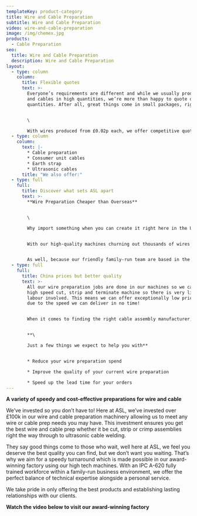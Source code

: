 ```yaml
---
templateKey: product-category
title: Wire and Cable Preparation
subtitle: Wire and Cable Preparation
video: wire-and-cable-preparation
image: /img/chemex.jpg
products:
  - Cable Preparation
seo:
  title: Wire and Cable Preparation
  description: Wire and Cable Preparation
layout:
  - type: column
    column:
      title: Flexible quotes
      text: >-
        Everyone’s requirements are different and while we usually produce wires
        and cables in high quantities, we’re more than happy to quote on lower
        quantities. After all, great things come in small packages, right? 


        \

        With wires produced from £0.02p each, we offer competitive quotes for all our customers on a wide variety of products. Our machines support a range of processing options so you can find exactly what you need, including wire marking with hot-stamp or inkjet markers.
  - type: column
    column:
      text: |-
        * Cable preparation 
        * Consumer unit cables 
        * Earth strap 
        * Ultrasonic cables
      title: "We also offer:"
  - type: full
    full:
      title: Discover what sets ASL apart
      text: >-
        **Wire Preparation Cheaper than Overseas**


        \

        Why import something when you can create it right here in the UK with very little labour input? While you might think you could get a better deal by taking it overseas, actually, we can guarantee we can compete in this area. 


        With our high-quality machines churning out thousands of wires every day, we can keep our prices extremely low as well as guaranteeing you a fast turnaround. When you outsource abroad, you can also expect higher delivery costs and you aren’t always guaranteed the same quality that you can expect from a local manufacturer. Plus, if you have any problems, it’s much more difficult to resolve these when they’re thousands of miles away in a different time zone. 


        As well, because our friendly family-run team are based in the UK, we’re running on the same time as you and there’s no language barrier to contend with – so we’re here when you need us. So, if you’re thinking about subcontracting your wire preparation overseas, why not get a quote from us first?
  - type: full
    full:
      title: China prices but better quality
      text: >-
        All our wire preparation jobs are done in our machines so we can our
        high speed cut, strip and terminate machine so there is very little
        labour involved. This means we can offer exceptionally low prices and
        due to the speed we can deliver in no time! 


        When it comes to finding the right cable assembly manufacturer, you don’t need to look any further than us. While many businesses believe that outsourcing this type work abroad is cheaper than looking in the UK, this is often a misconception. We offer competitive prices and a fast turnaround, as well as operating in the same time zone as you without any tricky language barriers to content with.  


        **\

        Just a few things we expect to help you with** 


        * Reduce your wire preparation spend

        * Improve the quality of your current wire preparation

        * Speed up the lead time for your orders
---
```

**A variety of speedy and cost-effective preparations for wire and cable**

We’ve invested so you don’t have to! Here at ASL, we’ve invested over £100k in our wire and cable preparation machinery allowing us to meet any wire or cable prep needs you may have. This investment ensures you get the best wire and cable prep whether it be cut, strip or crimp assemblies right the way through to ultrasonic cable welding.

They say good things come to those who wait, well here at ASL, we feel you deserve the best quality you can find, but we don’t want you waiting. That’s why we aim for a speedy turnaround which is made possible in our award-winning factory using our high tech machines. With an IPC A-620 fully trained workforce within a family-run business environment, we offer the perfect balance of technical expertise alongside a personal service. 

We take pride in only offering the best products and establishing lasting relationships with our clients. 

**Watch the video below to visit our award-winning factory**